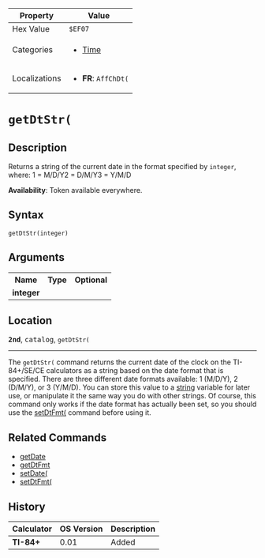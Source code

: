 | Property      | Value |
|---------------|-------|
| Hex Value     | `$EF07`|
| Categories    | <ul><li>[Time](<../categories/Time.md>)</li></ul> |
| Localizations | <ul><li><b>FR</b>: `AffChDt(`</li></ul> |

# `getDtStr(`

## Description
Returns a string of the current date in the format specified by `integer`, where:
1 = M/D/Y2 = D/M/Y3 = Y/M/D


<b>Availability</b>: Token available everywhere.

## Syntax
`getDtStr(integer)`

## Arguments
<table>
<tr><th>Name</th><th>Type</th><th>Optional</th></tr>

<tr><td><b>integer</b></td><td></td><td></td></tr>

</table>

## Location
<tt><kbd><b>2nd</b></kbd></tt>, <kbd>catalog</kbd>, `getDtStr(`
<hr>

The `getDtStr(` command returns the current date of the clock on the TI-84+/SE/CE calculators as a string based on the date format that is specified. There are three different date formats available: 1 (M/D/Y), 2 (D/M/Y), or 3 (Y/M/D). You can store this value to a [string](/strings) variable for later use, or manipulate it the same way you do with other strings. Of course, this command only works if the date format has actually been set, so you should use the [setDtFmt(](/setdtfmt) command before using it.

## Related Commands

*   [getDate](/getdate)
*   [getDtFmt](/getdtfmt)
*   [setDate(](/setdate)
*   [setDtFmt(](/setdtfmt)

## History
| Calculator | OS Version | Description |
|------------|------------|-------------|
| <b>TI-84+</b> | 0.01 | Added |


